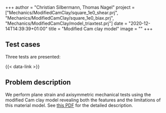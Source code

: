 +++
author = "Christian Silbermann, Thomas Nagel"
project = ["Mechanics/ModifiedCamClay/square_1e0_shear.prj", "Mechanics/ModifiedCamClay/square_1e0_biax.prj", "Mechanics/ModifiedCamClay/model_triaxtest.prj"]
date = "2020-12-14T14:39:39+01:00"
title = "Modified Cam clay model"
image = ""
+++

## Test cases

Three tests are presented:

{{< data-link >}}

## Problem description

We perform plane strain and axisymmetric mechanical tests using
the modified Cam clay model revealing both the features and
the limitations of this material model.
See [this PDF](ModifiedCamClay_report.pdf) for the detailed description.
